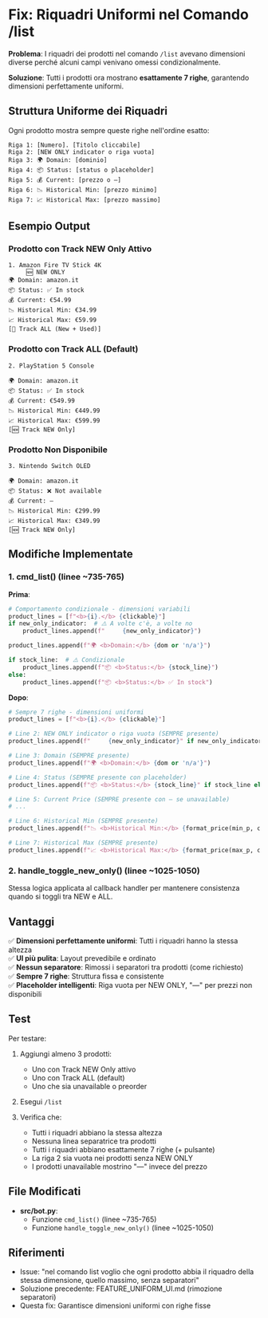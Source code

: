 # Fix: Riquadri Uniformi nel Comando /list

**Problema**: I riquadri dei prodotti nel comando `/list` avevano dimensioni diverse perché alcuni campi venivano omessi condizionalmente.

**Soluzione**: Tutti i prodotti ora mostrano **esattamente 7 righe**, garantendo dimensioni perfettamente uniformi.

## Struttura Uniforme dei Riquadri

Ogni prodotto mostra sempre queste righe nell'ordine esatto:

```
Riga 1: [Numero]. [Titolo cliccabile]
Riga 2: [NEW ONLY indicator o riga vuota]
Riga 3: 🌍 Domain: [dominio]
Riga 4: 📦 Status: [status o placeholder]
Riga 5: 💰 Current: [prezzo o —]
Riga 6: 📉 Historical Min: [prezzo minimo]
Riga 7: 📈 Historical Max: [prezzo massimo]
```

## Esempio Output

### Prodotto con Track NEW Only Attivo

```
1. Amazon Fire TV Stick 4K
     🆕 NEW ONLY
🌍 Domain: amazon.it
📦 Status: ✅ In stock
💰 Current: €54.99
📉 Historical Min: €34.99
📈 Historical Max: €59.99
[🔄 Track ALL (New + Used)]
```

### Prodotto con Track ALL (Default)

```
2. PlayStation 5 Console
     
🌍 Domain: amazon.it
📦 Status: ✅ In stock
💰 Current: €549.99
📉 Historical Min: €449.99
📈 Historical Max: €599.99
[🆕 Track NEW Only]
```

### Prodotto Non Disponibile

```
3. Nintendo Switch OLED
     
🌍 Domain: amazon.it
📦 Status: ❌ Not available
💰 Current: —
📉 Historical Min: €299.99
📈 Historical Max: €349.99
[🆕 Track NEW Only]
```

## Modifiche Implementate

### 1. cmd_list() (linee ~735-765)

**Prima**:
```python
# Comportamento condizionale - dimensioni variabili
product_lines = [f"<b>{i}.</b> {clickable}"]
if new_only_indicator:  # ⚠️ A volte c'è, a volte no
    product_lines.append(f"     {new_only_indicator}")

product_lines.append(f"🌍 <b>Domain:</b> {dom or 'n/a'}")

if stock_line:  # ⚠️ Condizionale
    product_lines.append(f"📦 <b>Status:</b> {stock_line}")
else:
    product_lines.append(f"📦 <b>Status:</b> ✅ In stock")
```

**Dopo**:
```python
# Sempre 7 righe - dimensioni uniformi
product_lines = [f"<b>{i}.</b> {clickable}"]

# Line 2: NEW ONLY indicator o riga vuota (SEMPRE presente)
product_lines.append(f"     {new_only_indicator}" if new_only_indicator else "")

# Line 3: Domain (SEMPRE presente)
product_lines.append(f"🌍 <b>Domain:</b> {dom or 'n/a'}")

# Line 4: Status (SEMPRE presente con placeholder)
product_lines.append(f"📦 <b>Status:</b> {stock_line}" if stock_line else "📦 <b>Status:</b> ✅ In stock")

# Line 5: Current Price (SEMPRE presente con — se unavailable)
# ...

# Line 6: Historical Min (SEMPRE presente)
product_lines.append(f"📉 <b>Historical Min:</b> {format_price(min_p, curr_row)}")

# Line 7: Historical Max (SEMPRE presente)
product_lines.append(f"📈 <b>Historical Max:</b> {format_price(max_p, curr_row)}")
```

### 2. handle_toggle_new_only() (linee ~1025-1050)

Stessa logica applicata al callback handler per mantenere consistenza quando si toggli tra NEW e ALL.

## Vantaggi

✅ **Dimensioni perfettamente uniformi**: Tutti i riquadri hanno la stessa altezza  
✅ **UI più pulita**: Layout prevedibile e ordinato  
✅ **Nessun separatore**: Rimossi i separatori tra prodotti (come richiesto)  
✅ **Sempre 7 righe**: Struttura fissa e consistente  
✅ **Placeholder intelligenti**: Riga vuota per NEW ONLY, "—" per prezzi non disponibili  

## Test

Per testare:

1. Aggiungi almeno 3 prodotti:
   - Uno con Track NEW Only attivo
   - Uno con Track ALL (default)
   - Uno che sia unavailable o preorder

2. Esegui `/list`

3. Verifica che:
   - Tutti i riquadri abbiano la stessa altezza
   - Nessuna linea separatrice tra prodotti
   - Tutti i riquadri abbiano esattamente 7 righe (+ pulsante)
   - La riga 2 sia vuota nei prodotti senza NEW ONLY
   - I prodotti unavailable mostrino "—" invece del prezzo

## File Modificati

- **src/bot.py**:
  - Funzione `cmd_list()` (linee ~735-765)
  - Funzione `handle_toggle_new_only()` (linee ~1025-1050)

## Riferimenti

- Issue: "nel comando list voglio che ogni prodotto abbia il riquadro della stessa dimensione, quello massimo, senza separatori"
- Soluzione precedente: FEATURE_UNIFORM_UI.md (rimozione separatori)
- Questa fix: Garantisce dimensioni uniformi con righe fisse
